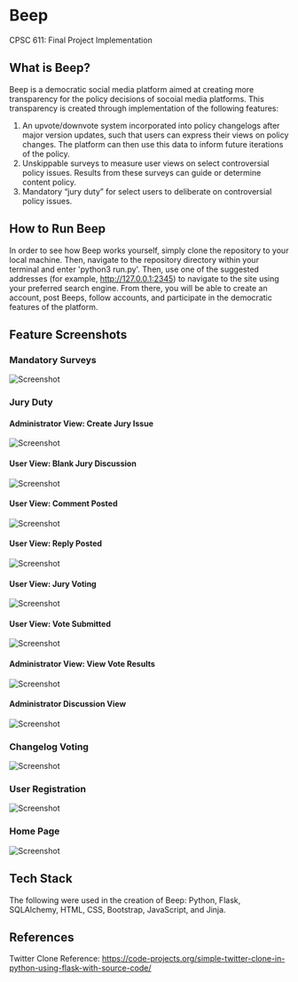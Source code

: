 # Beep
CPSC 611: Final Project Implementation

## What is Beep?
Beep is a democratic social media platform aimed at creating more transparency for the policy decisions of socoial media platforms. This transparency is created through implementation of the following features:
01. An upvote/downvote system incorporated into policy changelogs after major version updates, such that users can express their views on policy changes. The platform can then use this data to inform future iterations of the policy. 
02. Unskippable surveys to measure user views on select controversial policy issues. Results from these surveys can guide or determine content policy. 
03. Mandatory “jury duty” for select users to deliberate on controversial policy issues. 

## How to Run Beep
In order to see how Beep works yourself, simply clone the repository to your local machine. Then, navigate to the repository directory within your terminal and enter 'python3 run.py'.  Then, use one of the suggested addresses (for example, http://127.0.0.1:2345) to navigate to the site using your preferred search engine. From there, you will be able to create an account, post Beeps, follow accounts, and participate in the democratic features of the platform.

## Feature Screenshots

### Mandatory Surveys

![Screenshot](Survey.png)

### Jury Duty

#### Administrator View: Create Jury Issue

![Screenshot](https://github.com/charlottemlong/globalaffairs/blob/e876c418c6a0b10275e4bd3b90d8d9bb0bd488d6/Create%20Issue.png)

#### User View: Blank Jury Discussion

![Screenshot](https://github.com/charlottemlong/globalaffairs/blob/e876c418c6a0b10275e4bd3b90d8d9bb0bd488d6/Blank%20User%20Discussion.png)

#### User View: Comment Posted

![Screenshot](https://github.com/charlottemlong/globalaffairs/blob/e876c418c6a0b10275e4bd3b90d8d9bb0bd488d6/User%20Discussion.png)

#### User View: Reply Posted

![Screenshot](https://github.com/charlottemlong/globalaffairs/blob/e876c418c6a0b10275e4bd3b90d8d9bb0bd488d6/Discussion%20Reply.png)

#### User View: Jury Voting

![Screenshot](https://github.com/charlottemlong/globalaffairs/blob/e876c418c6a0b10275e4bd3b90d8d9bb0bd488d6/Jury%20Vote.png)

#### User View: Vote Submitted 

![Screenshot](https://github.com/charlottemlong/globalaffairs/blob/e876c418c6a0b10275e4bd3b90d8d9bb0bd488d6/Vote%20Submitted.png)

#### Administrator View: View Vote Results

![Screenshot](https://github.com/charlottemlong/globalaffairs/blob/e876c418c6a0b10275e4bd3b90d8d9bb0bd488d6/View%20Vote.png)

#### Administrator Discussion View

![Screenshot](https://github.com/charlottemlong/globalaffairs/blob/e876c418c6a0b10275e4bd3b90d8d9bb0bd488d6/Admin%20View.png)

### Changelog Voting

![Screenshot](https://github.com/charlottemlong/globalaffairs/blob/e876c418c6a0b10275e4bd3b90d8d9bb0bd488d6/Changelog%20Voting.png)

### User Registration

![Screenshot](Registration.png)

### Home Page

![Screenshot](https://github.com/charlottemlong/globalaffairs/blob/e876c418c6a0b10275e4bd3b90d8d9bb0bd488d6/Home%20Page.png)

## Tech Stack
The following were used in the creation of Beep: Python, Flask, SQLAlchemy, HTML, CSS, Bootstrap, JavaScript, and Jinja.

## References
Twitter Clone Reference: https://code-projects.org/simple-twitter-clone-in-python-using-flask-with-source-code/
